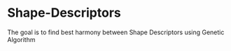 # Shape-Descriptors
The goal is to find best harmony between Shape Descriptors using Genetic Algorithm
